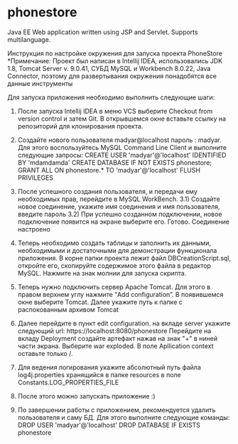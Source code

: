 # phonestore
Java EE Web application written using JSP and Servlet. Supports multilanguage. 

Инструкция по настройке окружения для запуска проекта PhoneStore
*Примечание: Проект был написан в Intellij IDEA, использовались JDK 1.8, Tomcat Server v. 9.0.41, СУБД MySQL и Workbench 8.0.22, Java Connector, поэтому для развертывания окружения понадобятся все данные инструменты

Для запуска приложения необходимо выполнить следующие шаги:
1)	После запуска Intellij IDEA в меню VCS выберите Checkout from version control и затем Git. В открывшемся окне вставьте ссылку на репозиторий для клонирования проекта.

2)	Создайте нового пользователя madyar@localhost пароль : madyar.
Для этого воспользуйтесь MySQL  Command Line Client и выполните следующие запросы:
CREATE USER 'madyar'@'localhost' IDENTIFIED BY 'mdamdamda'
CREATE DATABASE IF NOT EXISTS phonestore;
GRANT ALL ON phonestore.* TO 'madyar'@'localhost'
FLUSH PRIVILEGES

3)	После успешного создания пользователя, и передачи ему необходимых прав, перейдите в MySQL WorkBench.
3.1) Создайте новое соединение, укажите имя соединения и имя пользователя, введите пароль
3.2) При успешно созданном подключении, новое подключение появится на экране выберите его.
Готово. Соединение настроено

4)	Теперь необходимо создать таблицы и заполнить их данными, необходимыми и достаточными для демонстрации функционала приложения. 
В корне папки проекта лежит файл DBCreationScript.sql, откройте его, скопируйте содержимое этого файла в редактор MySQL. 
Нажмите на знак молнии для запуска скрипта.

5)	Теперь нужно подключить сервер Apache Tomcat. Для этого в правом верхнем углу нажмите “Add configuration”. В появившемся окне выберите Tomcat. Далее укажите путь к папке с распокованным архивом Tomcat
 
6)	Далее перейдите в пункт edit configuration. 
на вкладе server укажите следующий url: https://localhost:8080/phonestore
Перейдите на вкладу Deployment создайте артефакт нажав на знак "+" в ниней части экрана. Выберите war exploded. В поле Apllication context оставьте только /.
 
7)	Для ведения логирования укажите абсолютный путь файла log4j.properties хранящийся в папке resources в поле Constants.LOG_PROPERTIES_FILE
 
8)	После этого можно запускать приложение :) 

9)	По завершении работы с приложением, рекомендуется удалить пользователя и саму БД.
Для этого выполните следующие команды:
DROP USER 'madyar'@'localhost'
DROP DATABASE IF EXISTS phonestore

